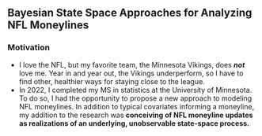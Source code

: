 ## Bayesian State Space Approaches for Analyzing NFL Moneylines

### Motivation

* I love the NFL, but my favorite team, the Minnesota Vikings, does ***not*** love me. Year in and year out, the Vikings underperform, so I have to find other, healthier ways for staying close to the league. 
* In 2022, I completed my MS in statistics at the University of Minnesota. To do so, I had the opportunity to propose a new approach to modeling NFL moneylines. In addition to typical covariates informing a moneyline, my addition to the research was **conceiving of NFL moneyline updates as realizations of an underlying, unobservable state-space process.**
